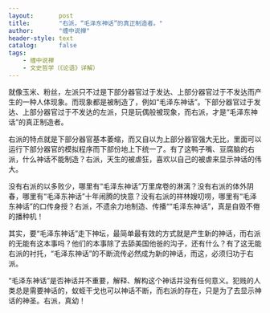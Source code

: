 ```yaml
---
layout:       post
title:        "右派，“毛泽东神话”的真正制造者。"
author:       "缠中说禅"
header-style: text
catalog:      false
tags:
    - 缠中说禅
    - 文史哲学（《论语》详解）
---
```


就像玉米、粉丝，左派只不过是下部分器官过于发达、上部分器官过于不发达而产生的一种人体现象。而现象都是被制造了，例如“毛泽东神话”。下部分器官过于发达、上部分器官过于不发达的左派，只是玩偶般被现象，而右派，才是“毛泽东神话”的真正制造者。



右派的特点就是下部分器官基本萎缩，而又自以为上部分器官强大无比，里面可以运行下部分器官的模拟程序而下部份地上下统一了。有了这鸭子嘴、豆腐脑的右派，什么神话不能制造？右派，天生的被虐狂，喜欢以自己的被虐来显示神话的伟大。



没有右派的以多败少，哪里有“毛泽东神话”万里席卷的淋漓？没有右派的体外阴春，哪里有“毛泽东神话”十年闹腾的快意？没有右派的祥林嫂叨唠，哪里有“毛泽东神话”的口传身授？右派，不遗余力地制造、传播““毛泽东神话”，真是自毁不倦的播种机！



其实，要“毛泽东神话”走下神坛，最简单最有效的方式就是产生新的神话，而右派的无能有这本事吗？他们的本事除了去舔美国他爸的沟子，还有什么？有了这无能右派的衬托，“毛泽东神话”的不断流传必然成为新的神话，而这，必须归功于右派。



“毛泽东神话”是否神话并不重要，解释、解构这个神话并没有任何意义。犯贱的人类总是需要神话的，蚁蛭干戈也可以神话不断，而右派的存在，只是为了去显示神话的神圣。右派，真幼！

